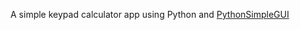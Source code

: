 A simple keypad calculator app using Python and [PythonSimpleGUI](https://pysimplegui.readthedocs.io/en/latest/)


